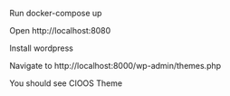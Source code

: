 Run docker-compose up

Open http://localhost:8080

Install wordpress

Navigate to http://localhost:8000/wp-admin/themes.php

You should see CIOOS Theme
